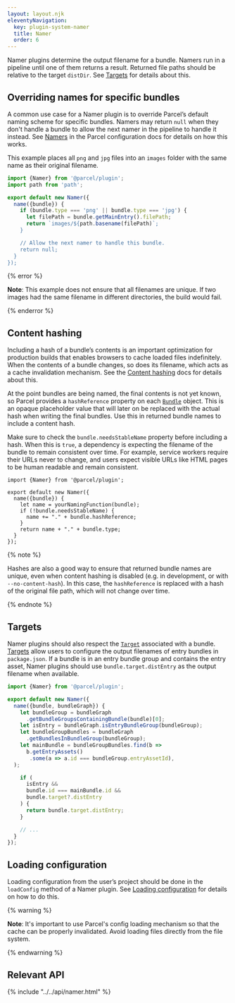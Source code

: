 ```yaml
---
layout: layout.njk
eleventyNavigation:
  key: plugin-system-namer
  title: Namer
  order: 6
---
```


Namer plugins determine the output filename for a bundle. Namers run in a pipeline until one of them returns a result. Returned file paths should be relative to the target `distDir`. See [Targets](/features/targets/) for details about this.

## Overriding names for specific bundles

A common use case for a Namer plugin is to override Parcel’s default naming scheme for specific bundles. Namers may return `null` when they don't handle a bundle to allow the next namer in the pipeline to handle it instead. See [Namers](/configuration/plugin-configuration/#namers) in the Parcel configuration docs for details on how this works.

This example places all `png` and `jpg` files into an `images` folder with the same name as their original filename.

```javascript
import {Namer} from '@parcel/plugin';
import path from 'path';

export default new Namer({
  name({bundle}) {
    if (bundle.type === 'png' || bundle.type === 'jpg') {
      let filePath = bundle.getMainEntry().filePath;
      return `images/${path.basename(filePath)`;
    }

    // Allow the next namer to handle this bundle.
    return null;
  }
});
```

{% error %}

**Note**: This example does not ensure that all filenames are unique. If two images had the same filename in different directories, the build would fail.

{% enderror %}

## Content hashing

Including a hash of a bundle’s contents is an important optimization for production builds that enables browsers to cache loaded files indefinitely. When the contents of a bundle changes, so does its filename, which acts as a cache invalidation mechanism. See the [Content hashing](/features/production/#content-hashing) docs for details about this.

At the point bundles are being named, the final contents is not yet known, so Parcel provides a `hashReference` property on each [`Bundle`](/plugin-system/bundler/#Bundle) object. This is an opaque placeholder value that will later on be replaced with the actual hash when writing the final bundles. Use this in returned bundle names to include a content hash.

Make sure to check the `bundle.needsStableName` property before including a hash. When this is `true`, a dependency is expecting the filename of the bundle to remain consistent over time. For example, service workers require their URLs never to change, and users expect visible URLs like HTML pages to be human readable and remain consistent.

```javascript/5-7
import {Namer} from '@parcel/plugin';

export default new Namer({
  name({bundle}) {
    let name = yourNamingFunction(bundle);
    if (!bundle.needsStableName) {
      name += "." + bundle.hashReference;
    }
    return name + "." + bundle.type;
  }
});
```

{% note %}

Hashes are also a good way to ensure that returned bundle names are unique, even when content hashing is disabled (e.g. in development, or with `--no-content-hash`). In this case, the `hashReference` is replaced with a hash of the original file path, which will not change over time.

{% endnote %}

## Targets

Namer plugins should also respect the [`Target`](/plugin-system/api/#Target) associated with a bundle. [Targets](/features/targets/) allow users to configure the output filenames of entry bundles in `package.json`. If a bundle is in an entry bundle group and contains the entry asset, Namer plugins should use `bundle.target.distEntry` as the output filename when available.

```javascript
import {Namer} from '@parcel/plugin';

export default new Namer({
  name({bundle, bundleGraph}) {
    let bundleGroup = bundleGraph
      .getBundleGroupsContainingBundle(bundle)[0];
    let isEntry = bundleGraph.isEntryBundleGroup(bundleGroup);
    let bundleGroupBundles = bundleGraph
      .getBundlesInBundleGroup(bundleGroup);
    let mainBundle = bundleGroupBundles.find(b =>
      b.getEntryAssets()
       .some(a => a.id === bundleGroup.entryAssetId),
  );

    if (
      isEntry && 
      bundle.id === mainBundle.id && 
      bundle.target?.distEntry
    ) {
      return bundle.target.distEntry;
    }

    // ...
  }
});
```

## Loading configuration

Loading configuration from the user’s project should be done in the `loadConfig` method of a Namer plugin. See [Loading configuration](/plugin-system/authoring-plugins/#loading-configuration) for details on how to do this.

{% warning %}

**Note**: It's important to use Parcel's config loading mechanism so that the cache can be properly invalidated. Avoid loading files directly from the file system.

{% endwarning %}

## Relevant API

{% include "../../api/namer.html" %}
